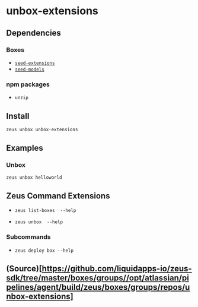 
unbox-extensions 
====================




## Dependencies
### Boxes
* [`seed-extensions`](seed-extensions.md)
* [`seed-models`](seed-models.md)
### npm packages
* `unzip`


## Install
```bash
zeus unbox unbox-extensions
```
## Examples
### Unbox 
```bash
zeus unbox helloworld
```
## Zeus Command Extensions
* ```zeus list-boxes  --help```

* ```zeus unbox  --help```

### Subcommands
* ```zeus deploy box --help```


## (Source)[https://github.com/liquidapps-io/zeus-sdk/tree/master/boxes/groups//opt/atlassian/pipelines/agent/build/zeus/boxes/groups/repos/unbox-extensions]
